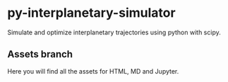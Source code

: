 # py-interplanetary-simulator

Simulate and optimize interplanetary trajectories using python with scipy.

## Assets branch

Here you will find all the assets for HTML, MD and Jupyter.



